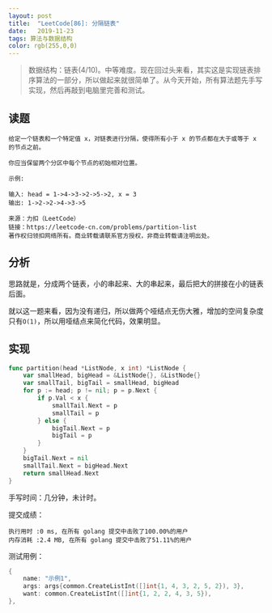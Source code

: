 ```yaml
---
layout: post
title:  "LeetCode[86]: 分隔链表"
date:   2019-11-23
tags: 算法与数据结构
color: rgb(255,0,0)
---
```


> 数据结构：链表(4/10)。中等难度。现在回过头来看，其实这是实现链表排序算法的一部分，所以做起来就很简单了。从今天开始，所有算法题先手写实现，然后再敲到电脑里完善和测试。

## 读题

```text
给定一个链表和一个特定值 x，对链表进行分隔，使得所有小于 x 的节点都在大于或等于 x 的节点之前。

你应当保留两个分区中每个节点的初始相对位置。

示例:

输入: head = 1->4->3->2->5->2, x = 3
输出: 1->2->2->4->3->5

来源：力扣（LeetCode）
链接：https://leetcode-cn.com/problems/partition-list
著作权归领扣网络所有。商业转载请联系官方授权，非商业转载请注明出处。
```

## 分析

思路就是，分成两个链表，小的串起来、大的串起来，最后把大的拼接在小的链表后面。

就以这一题来看，因为没有递归，所以做两个哑结点无伤大雅，增加的空间复杂度只有`O(1)`，所以用哑结点来简化代码，效果明显。

## 实现

```go
func partition(head *ListNode, x int) *ListNode {
    var smallHead, bigHead = &ListNode{}, &ListNode{}
    var smallTail, bigTail = smallHead, bigHead
    for p := head; p != nil; p = p.Next {
        if p.Val < x {
            smallTail.Next = p
            smallTail = p
        } else {
            bigTail.Next = p
            bigTail = p
        }
    }
    bigTail.Next = nil
    smallTail.Next = bigHead.Next
    return smallHead.Next
}
```

手写时间：几分钟，未计时。

提交成绩：

```text
执行用时 :0 ms, 在所有 golang 提交中击败了100.00%的用户
内存消耗 :2.4 MB, 在所有 golang 提交中击败了51.11%的用户
```

测试用例：

```go
{
    name: "示例1",
    args: args{common.CreateListInt([]int{1, 4, 3, 2, 5, 2}), 3},
    want: common.CreateListInt([]int{1, 2, 2, 4, 3, 5}),
},
```
